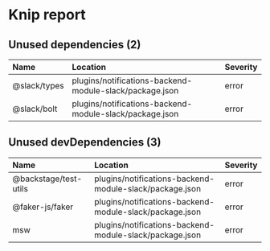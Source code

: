 # Knip report

## Unused dependencies (2)

| Name         | Location     | Severity |
| :----------- | :----------- | :------- |
| @slack/types | plugins/notifications-backend-module-slack/package.json | error    |
| @slack/bolt  | plugins/notifications-backend-module-slack/package.json | error    |

## Unused devDependencies (3)

| Name                  | Location     | Severity |
| :-------------------- | :----------- | :------- |
| @backstage/test-utils | plugins/notifications-backend-module-slack/package.json | error    |
| @faker-js/faker       | plugins/notifications-backend-module-slack/package.json | error    |
| msw                   | plugins/notifications-backend-module-slack/package.json | error    |


